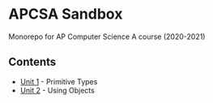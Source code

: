 # APCSA Sandbox
Monorepo for AP Computer Science A course (2020-2021)

## Contents
- [Unit 1](/unit1) - Primitive Types
- [Unit 2](/unit2) - Using Objects
